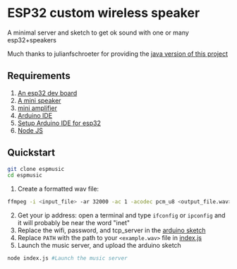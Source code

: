 # ESP32 custom wireless speaker

A minimal server and sketch to get ok sound with one or many esp32+speakers

Much thanks to julianfschroeter for providing the [java version of this project](https://www.hackster.io/julianfschroeter/stream-your-audio-on-the-esp32-2e4661)

## Requirements
1. [An esp32 dev board](https://www.amazon.com/s?k=esp32+dev+board&crid=3CI4H0N9A2J4&sprefix=esp+dev+b%2Caps%2C118&ref=nb_sb_ss_ts-doa-p_1_9)
2. [A mini speaker](https://www.amazon.com/arduino-speaker/s?k=arduino+speaker)
3. [mini amplifier](https://www.amazon.com/arduino-amplifier/s?k=arduino+amplifier)
4. [Arduino IDE](https://www.arduino.cc/en/software)
5. [Setup Arduino IDE for esp32](https://randomnerdtutorials.com/installing-the-esp32-board-in-arduino-ide-windows-instructions/)
6. [Node JS](https://nodejs.org/en)

## Quickstart
```bash
git clone espmusic
cd espmusic
```

1. Create a formatted wav file:
```bash
ffmpeg -i <input_file> -ar 32000 -ac 1 -acodec pcm_u8 <output_file.wav>
````
2. Get your ip address: open a terminal and type `ifconfig` or `ipconfig` and it will probably be near the word "inet"
3. Replace the wifi, password, and tcp_server in the [arduino sketch]()
4. Replace `PATH` with the path to your `<example.wav>` file in [index.js]()
5. Launch the music server, and upload the arduino sketch
```bash
node index.js #Launch the music server
```
